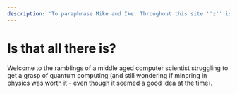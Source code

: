 ```yaml
---
description: 'To paraphrase Mike and Ike: Throughout this site ''z'' is pronounced ''zed''.'
---
```


# Is that all there is?

Welcome to the ramblings of a middle aged computer scientist struggling to get a grasp of quantum computing (and still wondering if minoring in physics was worth it - even though it seemed a good idea at the time).&#x20;
